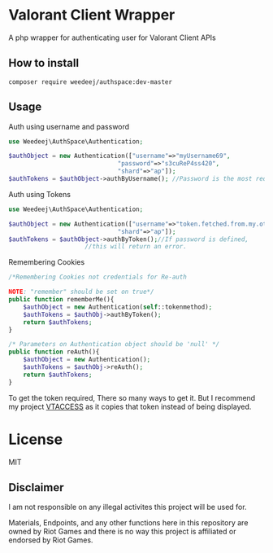 # Valorant Client Wrapper
A php wrapper for authenticating user for Valorant Client APIs

## How to install
```
composer require weedeej/authspace:dev-master
```

## Usage

Auth using username and password
```PHP
use Weedeej\AuthSpace\Authentication;

$authObject = new Authentication(["username"=>"myUsername69",
                       		  "password"=>"s3cuReP4ss420",
                       		  "shard"=>"ap"]);
$authTokens = $authObject->authByUsername(); //Password is the most required key here.
```

Auth using Tokens
```PHP
use Weedeej\AuthSpace\Authentication;

$authObject = new Authentication(["username"=>"token.fetched.from.my.other.repo",
                         	  "shard"=>"ap"]); 
$authTokens = $authObject->authByToken();//If password is defined, 
					 //this will return an error.
```

Remembering Cookies
```PHP
/*Remembering Cookies not credentials for Re-auth

NOTE: "remember" should be set on true*/
public function rememberMe(){
    $authObject = new Authentication(self::tokenmethod);
    $authTokens = $authObj->authByToken();
    return $authTokens;
}

/* Parameters on Authentication object should be 'null' */
public function reAuth(){
    $authObject = new Authentication();
    $authTokens = $authObj->reAuth();
    return $authTokens;
}
```
To get the token required, There so many ways to get it. But I recommend my project
[VTACCESS](https://github.com/weedeej/val-token-fetcher) as it copies that token instead of being displayed.
# License
MIT

## Disclaimer
I am not responsible on any illegal activites this project will be used for.

Materials, Endpoints, and any other functions here in this repository are owned by Riot Games
and there is no way this project is affiliated or endorsed by Riot Games.